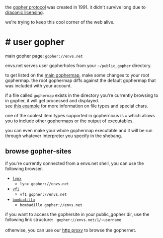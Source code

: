 the [gopher protocol](http://en.wikipedia.org/wiki/Gopher_(protocol)) was created in 1991. it didn't survive long due to [draconic licensing](http://www.nic.funet.fi/pub/vms/networking/gopher/gopher-software-licensing-policy.ancient).

we're trying to keep this cool corner of the web alive.

# # user gopher

main gopher page: `gopher://envs.net`

envs.net serves user gopherholes from your `~/public_gopher` directory.

to get listed on the [main gophermap](gopher://envs.net/),
make some changes to your root gophermap. the root gophermap
diffs against the default gophermap that was included with your account.

if a file called `gophermap` exists in the directory you're currently
browsing to in gopher, it will get processed and displayed.<br />
see [this example](https://github.com/gophernicus/gophernicus/blob/master/README.gophermap) for more information on file types and special chars.

one of the coolest item types supported in gophernicus is `=` which allows you
to include other gophermaps or the output of executables.

you can even make your whole gophermap executable and it will be run through
whatever interpreter you specify in the shebang.

## browse gopher-sites
if you're currently connected from a envs.net shell, you can use the following browser.

- [`lynx`](https://lynx.browser.org/)
    - `lynx gopher://envs.net`
- [`vf1`](https://github.com/solderpunk/VF-1)
    - `vf1 gopher://envs.net`
- [`bombadillo`](https://tildegit.org/sloum/bombadillo)
    - `bombadillo gopher://envs.net`

if you want to access the gophersite in your public_gopher dir, use the following link structure:
&nbsp;&nbsp;`gopher://envs.net/1/~username`<br />
<br />
otherwise, you can use our [http proxy](https://gopher.envs.net/envs.net/) to browse the gophernet.
